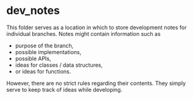 # dev_notes

This folder serves as a location in which to store development notes for individual branches. Notes might contain information such as

* purpose of the branch,
* possible implementations,
* possible APIs,
* ideas for classes / data structures,
* or ideas for functions.

However, there are no strict rules regarding their contents. They simply serve to keep track of ideas while developing.
